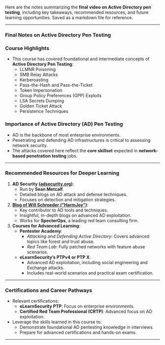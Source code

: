 Here are the notes summarizing the **final video on Active Directory pen testing**, including key takeaways, recommended resources, and future learning opportunities. Saved as a markdown file for reference.

---

### **Final Notes on Active Directory Pen Testing**

### **Course Highlights**

- This course has covered foundational and intermediate concepts of **Active Directory Pen Testing**:
    - LLMNR Poisoning
    - SMB Relay Attacks
    - Kerberoasting
    - Pass-the-Hash and Pass-the-Ticket
    - Token Impersonation
    - Group Policy Preferences (GPP) Exploits
    - LSA Secrets Dumping
    - Golden Ticket Attack
    - Persistence Techniques

### **Importance of Active Directory (AD) Pen Testing**

- AD is the backbone of most enterprise environments.
- Penetrating and defending AD infrastructures is critical to assessing network security.
- The attacks covered here reflect the **core skillset** expected in **network-based penetration testing** jobs.

---

### **Recommended Resources for Deeper Learning**

1. **AD Security ([adsecurity.org](https://adsecurity.org/))**:
    - Run by **Sean Metcalf**.
    - Detailed blogs on AD attack and defense techniques.
    - Focuses on detection and mitigation strategies.
2. **[Blog of Will Schroeder ("HarmJoy"](https://blog.harmj0y.net/))**:
    - Key contributor to AD tools and techniques.
    - Insightful, in-depth blogs on advanced AD exploitation.
    - Works for **SpecterOps**, a leading red team consulting firm.
3. **Courses for Advanced Learning**:
    - **Pentester Academy**:
        - _Attacking and Defending Active Directory_: Covers advanced topics like forest and trust abuse.
        - _Red Team Lab_: Fully patched networks with feature abuse scenarios.
    - **eLearnSecurity’s PTPv4 or PTP X**:
        - Advanced AD exploitation, including social engineering and Exchange attacks.
        - Includes real-world scenarios and practical exam certification.

---

### **Certifications and Career Pathways**

- Relevant certifications:
    - **eLearnSecurity PTP**: Focus on enterprise environments.
    - **Certified Red Team Professional (CRTP)**: Advanced focus on AD exploitation.
- Leverage the skills learned in this course to:
    - Demonstrate foundational AD pentesting knowledge in interviews.
    - Prepare for advanced certifications and hands-on exams.

---